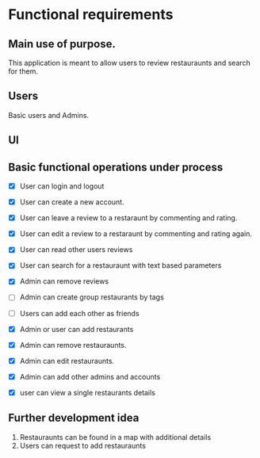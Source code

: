 # Functional requirements

## Main use of purpose.

This application is meant to allow users to review restauraunts and search for them. 

## Users

Basic users and Admins.

## UI



##  Basic functional operations under process
  - [x] User can login and logout
  - [x] User can create a new account.
  - [x] User can leave a review to a restaraunt by commenting and rating.
  - [x] User can edit a review to a restaraunt by commenting and rating again.
  - [x] User can read other users reviews
  - [x] User can search for a restauraunt with text based parameters
  - [x] Admin can remove reviews
  - [ ] Admin can create group restaurants by tags
  - [ ] Users can add each other as friends
  - [x] Admin or user can add restaurants
  - [x] Admin can remove restauraunts.
  - [x] Admin can edit restauraunts.
  - [x] Admin can add other admins and accounts
  - [x] user can view a single restaurants details

 

## Further development idea
 1. Restauraunts can be found in a map with additional details
 2. Users can request to add restauraunts

